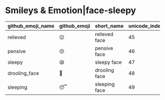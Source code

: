 # Smileys & Emotion|face-sleepy

|github_emoji_name|github_emoji|short_name|unicode_index|
|---|---|---|---|
|relieved|:relieved:|relieved face|45|
|pensive|:pensive:|pensive face|46|
|sleepy|:sleepy:|sleepy face|47|
|drooling_face|:drooling_face:|drooling face|48|
|sleeping|:sleeping:|sleeping face|49|
